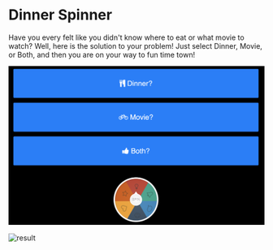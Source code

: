 # Dinner Spinner

Have you every felt like you didn't know where to eat or what movie to watch? Well, here is the solution to your problem! Just select Dinner, Movie, or Both, and then you are on your way to fun time town!

![start](assets/images/png/start.png)


![result](assets/images/png/result.png)